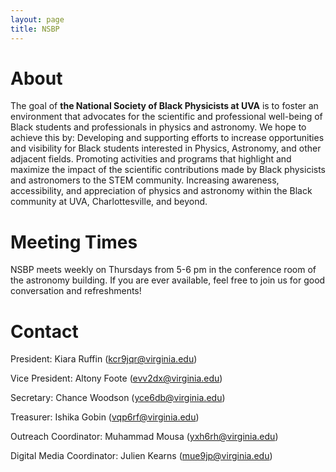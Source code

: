 ```yaml
---
layout: page
title: NSBP
---
```


# About

The goal of **the National Society of Black Physicists at UVA** is to foster an environment that advocates for the scientific and professional well-being of Black students and professionals in physics and astronomy. We hope to achieve this by:
Developing and supporting efforts to increase opportunities and visibility for Black students interested in Physics, Astronomy, and other adjacent fields.
Promoting activities and programs that highlight and maximize the impact of the scientific contributions made by Black physicists and astronomers to the STEM community.
Increasing awareness, accessibility, and appreciation of physics and astronomy within the Black community at UVA, Charlottesville, and beyond.


# Meeting Times

NSBP meets weekly on Thursdays from 5-6 pm in the conference room of the astronomy building. If you are ever available, feel free to join us for good conversation and refreshments!


# Contact

President: Kiara Ruffin (kcr9jqr@virginia.edu)

Vice President: Altony Foote (evv2dx@virginia.edu)

Secretary: Chance Woodson (yce6db@virginia.edu)

Treasurer: Ishika Gobin (vqp6rf@virginia.edu)

Outreach Coordinator: Muhammad Mousa (yxh6rh@virginia.edu)

Digital Media Coordinator: Julien Kearns (mue9jp@virginia.edu)
